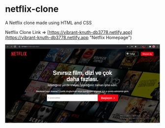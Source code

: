 # netflix-clone
A Netflix clone made using HTML and CSS

Netflix Clone Link => [https://vibrant-knuth-db3778.netlify.app](https://vibrant-knuth-db3778.netlify.app "Netflix Homepage")

![netflix_demo](img/demo.png "netflix demo")

